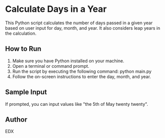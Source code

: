 # Calculate Days in a Year

This Python script calculates the number of days passed in a given year based on user input for day, month, and year. It also considers leap years in the calculation.

## How to Run
1. Make sure you have Python installed on your machine.
2. Open a terminal or command prompt.
3. Run the script by executing the following command: python main.py
4. Follow the on-screen instructions to enter the day, month, and year.

## Sample Input
If prompted, you can input values like "the 5th of May twenty twenty".

## Author
EDX


